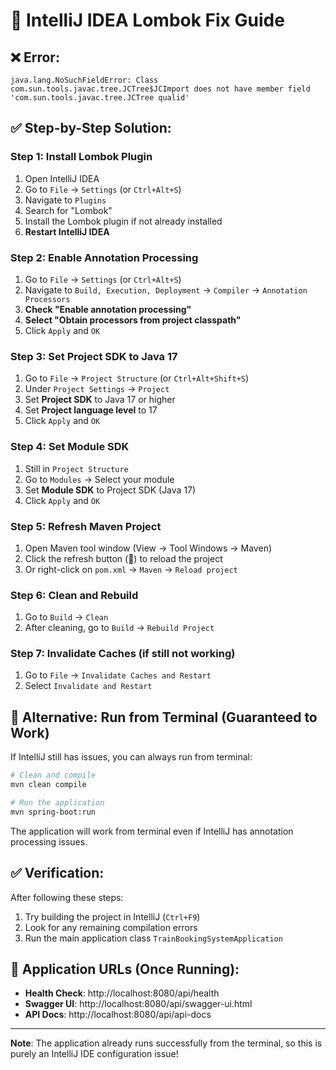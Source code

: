 # 🔧 IntelliJ IDEA Lombok Fix Guide

## ❌ **Error:**
```
java.lang.NoSuchFieldError: Class com.sun.tools.javac.tree.JCTree$JCImport does not have member field 'com.sun.tools.javac.tree.JCTree qualid'
```

## ✅ **Step-by-Step Solution:**

### **Step 1: Install Lombok Plugin**
1. Open IntelliJ IDEA
2. Go to `File` → `Settings` (or `Ctrl+Alt+S`)
3. Navigate to `Plugins`
4. Search for "Lombok"
5. Install the Lombok plugin if not already installed
6. **Restart IntelliJ IDEA**

### **Step 2: Enable Annotation Processing**
1. Go to `File` → `Settings` (or `Ctrl+Alt+S`)
2. Navigate to `Build, Execution, Deployment` → `Compiler` → `Annotation Processors`
3. **Check "Enable annotation processing"**
4. **Select "Obtain processors from project classpath"**
5. Click `Apply` and `OK`

### **Step 3: Set Project SDK to Java 17**
1. Go to `File` → `Project Structure` (or `Ctrl+Alt+Shift+S`)
2. Under `Project Settings` → `Project`
3. Set **Project SDK** to Java 17 or higher
4. Set **Project language level** to 17
5. Click `Apply` and `OK`

### **Step 4: Set Module SDK**
1. Still in `Project Structure`
2. Go to `Modules` → Select your module
3. Set **Module SDK** to Project SDK (Java 17)
4. Click `Apply` and `OK`

### **Step 5: Refresh Maven Project**
1. Open Maven tool window (View → Tool Windows → Maven)
2. Click the refresh button (🔄) to reload the project
3. Or right-click on `pom.xml` → `Maven` → `Reload project`

### **Step 6: Clean and Rebuild**
1. Go to `Build` → `Clean`
2. After cleaning, go to `Build` → `Rebuild Project`

### **Step 7: Invalidate Caches (if still not working)**
1. Go to `File` → `Invalidate Caches and Restart`
2. Select `Invalidate and Restart`

## 🎯 **Alternative: Run from Terminal (Guaranteed to Work)**

If IntelliJ still has issues, you can always run from terminal:

```bash
# Clean and compile
mvn clean compile

# Run the application
mvn spring-boot:run
```

The application will work from terminal even if IntelliJ has annotation processing issues.

## ✅ **Verification:**

After following these steps:
1. Try building the project in IntelliJ (`Ctrl+F9`)
2. Look for any remaining compilation errors
3. Run the main application class `TrainBookingSystemApplication`

## 🚀 **Application URLs (Once Running):**
- **Health Check**: http://localhost:8080/api/health
- **Swagger UI**: http://localhost:8080/api/swagger-ui.html
- **API Docs**: http://localhost:8080/api/api-docs

---

**Note**: The application already runs successfully from the terminal, so this is purely an IntelliJ IDE configuration issue!